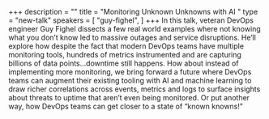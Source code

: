 +++
description = ""
title = "Monitoring Unknown Unknowns with AI "
type = "new-talk"
speakers = [
        "guy-fighel",
]
+++
In this talk, veteran DevOps engineer Guy Fighel dissects a few real world examples where not knowing what you don’t know led to massive outages and service disruptions. He’ll explore how despite the fact that modern DevOps teams have multiple monitoring tools, hundreds of metrics instrumented and are capturing billions of data points…downtime still happens. How about instead of implementing more monitoring, we bring forward a future where DevOps teams can augment their existing tooling with AI and machine learning to draw richer correlations across events, metrics and logs to surface insights about threats to uptime that aren’t even being monitored. Or put another way, how DevOps teams can get closer to a state of “known knowns!”